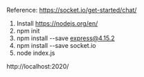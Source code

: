 Reference: https://socket.io/get-started/chat/

1) Install https://nodejs.org/en/
2) npm init
3) npm install --save express@4.15.2
4) npm install --save socket.io
5) node index.js

http://localhost:2020/
